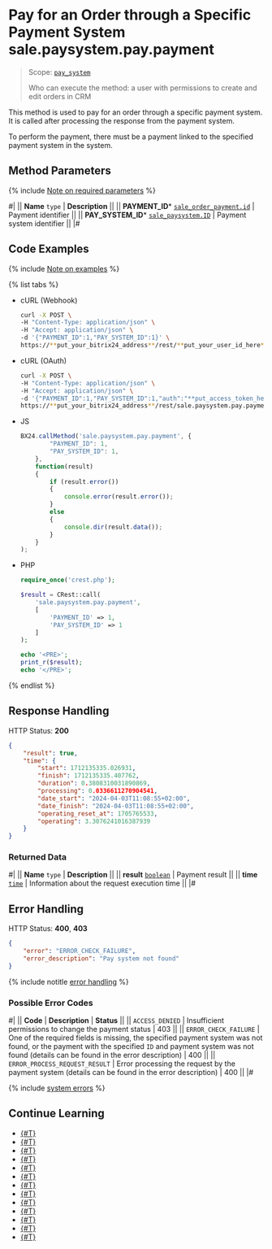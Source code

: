 # Pay for an Order through a Specific Payment System sale.paysystem.pay.payment

> Scope: [`pay_system`](../scopes/permissions.md)
>
> Who can execute the method: a user with permissions to create and edit orders in CRM

This method is used to pay for an order through a specific payment system. It is called after processing the response from the payment system.

To perform the payment, there must be a payment linked to the specified payment system in the system.

## Method Parameters

{% include [Note on required parameters](../../_includes/required.md) %}

#|
|| **Name**
`type` | **Description** ||
|| **PAYMENT_ID***
[`sale_order_payment.id`](../sale/data-types.md) | Payment identifier
||
|| **PAY_SYSTEM_ID***
[`sale_paysystem.ID`](../sale/data-types.md) | Payment system identifier
||
|#

## Code Examples

{% include [Note on examples](../../_includes/examples.md) %}

{% list tabs %}

- cURL (Webhook)

    ```bash
    curl -X POST \
    -H "Content-Type: application/json" \
    -H "Accept: application/json" \
    -d '{"PAYMENT_ID":1,"PAY_SYSTEM_ID":1}' \
    https://**put_your_bitrix24_address**/rest/**put_your_user_id_here**/**put_your_webhook_here**/sale.paysystem.pay.payment
    ```

- cURL (OAuth)

    ```bash
    curl -X POST \
    -H "Content-Type: application/json" \
    -H "Accept: application/json" \
    -d '{"PAYMENT_ID":1,"PAY_SYSTEM_ID":1,"auth":"**put_access_token_here**"}' \
    https://**put_your_bitrix24_address**/rest/sale.paysystem.pay.payment
    ```

- JS

    ```js
    BX24.callMethod('sale.paysystem.pay.payment', {
            "PAYMENT_ID": 1,
            "PAY_SYSTEM_ID": 1,
        }, 
        function(result) 
        { 
            if (result.error()) 
            {
                console.error(result.error()); 
            }
            else 
            { 
                console.dir(result.data()); 
            } 
        } 
    );
    ```

- PHP

    ```php
    require_once('crest.php');

    $result = CRest::call(
        'sale.paysystem.pay.payment',
        [
            'PAYMENT_ID' => 1,
            'PAY_SYSTEM_ID' => 1
        ]
    );

    echo '<PRE>';
    print_r($result);
    echo '</PRE>';
    ```

{% endlist %}

## Response Handling

HTTP Status: **200**

```json
{
    "result": true,
    "time": {
        "start": 1712135335.026931,
        "finish": 1712135335.407762,
        "duration": 0.3808310031890869,
        "processing": 0.0336611270904541,
        "date_start": "2024-04-03T11:08:55+02:00",
        "date_finish": "2024-04-03T11:08:55+02:00",
        "operating_reset_at": 1705765533,
        "operating": 3.3076241016387939
    }
}
```

### Returned Data

#|
|| **Name**
`type` | **Description** ||
|| **result**
[`boolean`](../data-types.md) | Payment result ||
|| **time**
[`time`](../data-types.md) | Information about the request execution time ||
|#

## Error Handling

HTTP Status: **400**, **403**

```json
{
    "error": "ERROR_CHECK_FAILURE",
    "error_description": "Pay system not found"
}
```

{% include notitle [error handling](../../_includes/error-info.md) %}

### Possible Error Codes

#|
|| **Code** | **Description** | **Status** ||
|| `ACCESS_DENIED` | Insufficient permissions to change the payment status | 403 ||
|| `ERROR_CHECK_FAILURE` | One of the required fields is missing, the specified payment system was not found, or the payment with the specified `ID` and payment system was not found (details can be found in the error description) | 400 ||
|| `ERROR_PROCESS_REQUEST_RESULT` | Error processing the request by the payment system (details can be found in the error description) | 400 ||
|#

{% include [system errors](../../_includes/system-errors.md) %}

## Continue Learning

- [{#T}](./sale-pay-system-handler-add.md)
- [{#T}](./sale-pay-system-handler-update.md)
- [{#T}](./sale-pay-system-handler-list.md)
- [{#T}](./sale-pay-system-handler-delete.md)
- [{#T}](./sale-pay-system-add.md)
- [{#T}](./sale-pay-system-update.md)
- [{#T}](./sale-pay-system-list.md)
- [{#T}](./sale-pay-system-delete.md)
- [{#T}](./sale-pay-system-settings-get.md)
- [{#T}](./sale-pay-system-settings-update.md)
- [{#T}](./sale-pay-system-pay-invoice.md)
- [{#T}](./sale-pay-system-settings-payment-get.md)
- [{#T}](./sale-pay-system-settings-invoice-get.md)
